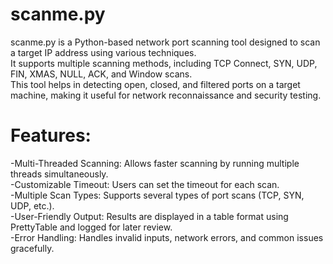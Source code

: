 <h1>scanme.py</h1>

scanme.py is a Python-based network port scanning tool designed to scan a target IP address using various techniques.<br>
It supports multiple scanning methods, including TCP Connect, SYN, UDP, FIN, XMAS, NULL, ACK, and Window scans.<br>
This tool helps in detecting open, closed, and filtered ports on a target machine, making it useful for network reconnaissance and security testing.<br>

<h1>Features:</h1>

  -Multi-Threaded Scanning: Allows faster scanning by running multiple threads simultaneously.<br>
  -Customizable Timeout: Users can set the timeout for each scan.<br>
  -Multiple Scan Types: Supports several types of port scans (TCP, SYN, UDP, etc.).<br>
  -User-Friendly Output: Results are displayed in a table format using PrettyTable and logged for later review.<br>
  -Error Handling: Handles invalid inputs, network errors, and common issues gracefully.<br>

